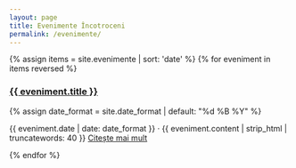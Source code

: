 ```yaml
---
layout: page
title: Evenimente Încotroceni
permalink: /evenimente/
---
```


{% assign items = site.evenimente | sort: 'date' %}
{% for eveniment in items reversed %}
  <h3>
    <a href="{{ eveniment.url }}">
      {{ eveniment.title }}
    </a>
  </h3>
  {% assign date_format = site.date_format | default: "%d %B %Y" %}
  <p>
    <time datetime="{{ eveniment.date | date_to_xmlschema }}" class="time">{{ eveniment.date | date: date_format }}</time>&nbsp;&middot;&nbsp;{{ eveniment.content | strip_html | truncatewords: 40 }}
    <a href="{{ eveniment.url }}">
      Citește mai mult
    </a>
  </p>
{% endfor %}
